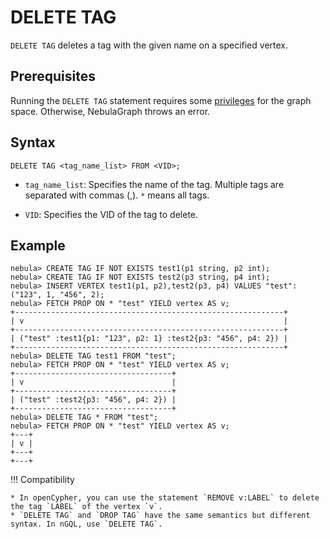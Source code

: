# DELETE TAG

`DELETE TAG` deletes a tag with the given name on a specified vertex.

## Prerequisites

Running the `DELETE TAG` statement requires some [privileges](../../7.data-security/1.authentication/3.role-list.md) for the graph space. Otherwise, NebulaGraph throws an error.

## Syntax

```ngql
DELETE TAG <tag_name_list> FROM <VID>;
```

- `tag_name_list`: Specifies the name of the tag. Multiple tags are separated with commas (,). `*` means all tags.

- `VID`: Specifies the VID of the tag to delete.

## Example

```ngql
nebula> CREATE TAG IF NOT EXISTS test1(p1 string, p2 int);
nebula> CREATE TAG IF NOT EXISTS test2(p3 string, p4 int);
nebula> INSERT VERTEX test1(p1, p2),test2(p3, p4) VALUES "test":("123", 1, "456", 2);
nebula> FETCH PROP ON * "test" YIELD vertex AS v;
+------------------------------------------------------------+
| v                                                          |
+------------------------------------------------------------+
| ("test" :test1{p1: "123", p2: 1} :test2{p3: "456", p4: 2}) |
+------------------------------------------------------------+
nebula> DELETE TAG test1 FROM "test";
nebula> FETCH PROP ON * "test" YIELD vertex AS v;
+-----------------------------------+
| v                                 |
+-----------------------------------+
| ("test" :test2{p3: "456", p4: 2}) |
+-----------------------------------+
nebula> DELETE TAG * FROM "test";
nebula> FETCH PROP ON * "test" YIELD vertex AS v;
+---+
| v |
+---+
+---+
```

!!! Compatibility

    * In openCypher, you can use the statement `REMOVE v:LABEL` to delete the tag `LABEL` of the vertex `v`.
    * `DELETE TAG` and `DROP TAG` have the same semantics but different syntax. In nGQL, use `DELETE TAG`.
